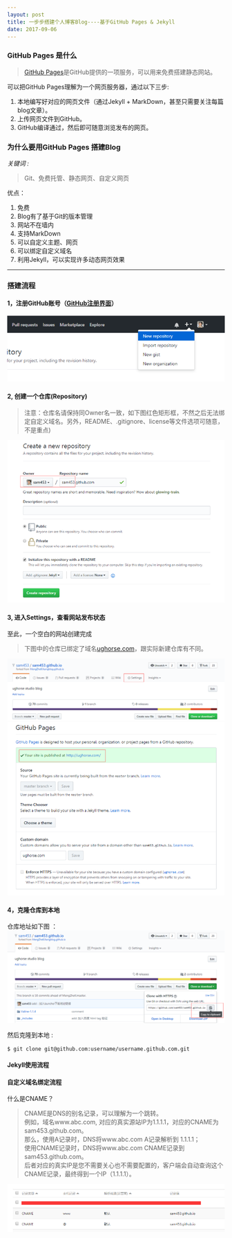```yaml
---
layout: post
title: 一步步搭建个人博客Blog----基于GitHub Pages & Jekyll
date: 2017-09-06
---
```


### GitHub Pages 是什么  
>[GitHub Pages](https://pages.github.com/)是GitHub提供的一项服务，可以用来免费搭建静态网站。    

可以把GitHub Pages理解为一个网页服务器，通过以下三步:   
1. 本地编写好对应的网页文件（通过Jekyll + MarkDown，甚至只需要关注每篇blog文章）。
2. 上传网页文件到GitHub。
3. GitHub编译通过，然后即可随意浏览发布的网页。

### 为什么要用GitHub Pages 搭建Blog
*关键词 :*
>Git、免费托管、静态网页、自定义网页

优点：
1. 免费
2. Blog有了基于Git的版本管理
3. 网站不在墙内
4. 支持MarkDown
5. 可以自定义主题、网页
6. 可以绑定自定义域名
7. 利用Jekyll，可以实现许多动态网页效果

----
### 搭建流程
#### 1，注册GitHub账号（[GitHub注册界面](https://github.com/)）
  ![](/images/sam/github-create-btn.png)  
      
#### 2, 创建一个仓库(Repository)
>注意：仓库名请保持同Owner名一致，如下图红色矩形框，不然之后无法绑定自定义域名。另外，README、.gitignore、license等文件选项可随意，不是重点)  

![](/images/sam/github-create-repo.png)

#### 3, 进入Settings，查看网站发布状态  
至此，一个空白的网站创建完成
>下图中的仓库已绑定了域名[ughorse.com](http://ughorse.com)，跟实际新建仓库有不同。  

![](/images/sam/github-repo-settings.png)   
![](/images/sam/github-settings-pages.png)  

#### 4，克隆仓库到本地
仓库地址如下图 ：
![](/images/sam/github-clone-url.png) 

然后克隆到本地 :
```
$ git clone git@github.com:username/username.github.com.git 
```

 #### Jekyll使用流程


 #### 自定义域名绑定流程
 什么是CNAME？
>CNAME是DNS的别名记录，可以理解为一个跳转。  
>例如，域名www.abc.com, 对应的真实源站IP为1.1.1.1，对应的CNAME为sam453.github.com。  
>那么，使用A记录时，DNS将www.abc.com A记录解析到 1.1.1.1；  
>使用CNAME记录时，DNS将www.abc.com CNAME记录到 sam453.github.com。  
>后者对应的真实IP是您不需要关心也不需要配置的，客户端会自动查询这个CNAME记录，最终得到一个IP（1.1.1.1）。
  
 ![](/images/sam/github-cname.png) 
